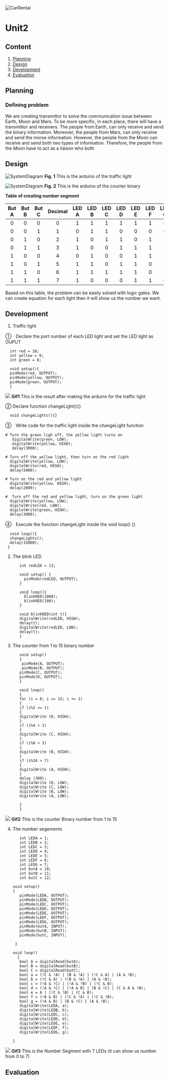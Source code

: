 ![CarRental](Logo.png)

# Unit2

Content
---------

1. [Planning](#planning)
1. [Design](#design)
1. [Development](#development)
1. [Evaluation](#evaluation)

Planning
-----------
### Defining problem 
We are creating transmittor to solve the communication issue between Earth, Moon and Mars. To be more specific, in each place, there will have a transmittor and receivers. The people from Earth, can only receive and send the binary information. Moreover, the people from Mars, can only receive and send the morse information. However, the people from the Moon can receive and send both two types of information. Therefore, the people from the Moon have to act as a liaison who both 




Design
--------
![SystemDiagram](TrafficLight.png)
**Fig. 1** This is the arduino of the traffic light 

![SystemDiagram](CounterBinary1to15.png)
**Fig. 2** This is the arduino of the counter binary

**Table of creating number segment**

| But A | But B | But C | Decimal | LED A | LED B | LED C | LED D | LED E | LED F | LED G |
|:----:|:----:|:----:|:----:|:----:|:----:|:----:|:----:|:----:|:----:|:----:|
|0|0|0|0|1|1|1|1|1|1|0|
|0|0|1|1|0|1|1|0|0|0|0|
|0|1|0|2|1|0|1|1|0|1|1|
|0|1|1|3|1|0|0|1|1|1|1|
|1|0|0|4|0|1|0|0|1|1|1|
|1|0|1|5|1|1|0|1|1|0|1|
|1|1|0|6|1|1|1|1|1|0|1|
|1|1|1|7|1|0|0|0|1|1|0|

Based on this table, the problem can be easily solved with logic gates. We can create equation for each light then it will show us the number we want. 

Development
------------
1. Traffic light

①　Declare the port number of each LED light and set the LED light as OUPUT
          
      int red = 10;
      int yellow = 9;
      int green = 8;
      
      void setup(){
      pinMode(red, OUTPUT);
      pinMode(yellow, OUTPUT);
      pinMode(green, OUTPUT);
      }
      
![](TrafficLight.gif)
**Gif1** This is the result after making the arduino for the traffic light

② Declare function changeLight(){}

      void changeLights(){}
      
③　Write code for the traffic light inside the changeLight function

    # Turn the green ligh off, the yellow light turns on 
       digitalWrite(green, LOW);
       digitalWrite(yellow, HIGH);
       delay(3000);
       
    # Turn off the yellow light, then turn on the red light
      digitalWrite(yellow, LOW);
      digitalWrite(red, HIGH);
      delay(5000);

    # Turn on the red and yellow light
      digitalWrite(yellow, HIGH);
      delay(2000);
    
    #  Turn off the red and yellow light, turn on the green light     
      digitalWrite(yellow, LOW);
      digitalWrite(red, LOW);
      digitalWrite(green, HIGH);
      delay(3000);
 ④　Execute the function changeLight inside the void loop() {}
    
      void loop(){
      changeLights();
      delay(15000);
     }  
     
2. The blink LED

          int redLED = 13;
          
          void setup() {
            pinMode(redLED, OUTPUT);
          }
          
          void loop(){
            blinkRED(1000);
            blinkRED(100);
          }
          
          void blinkRED(int t){
          digitalWrite(redLED, HIGH);
          delay(t);
          digitalWrite(redLED, LOW);
          delay(t);
          }

3. The counter from 1 to 15 binary number

          void setup()
          {
           pinMode(A, OUTPUT);
           pinMode(B, OUTPUT);
          pinMode(C, OUTPUT);
          pinMode(D, OUTPUT);
          }

          void loop()
          {
          for (i = 0; i <= 15; i += 1)
          {
          if (i%2 == 1)
          {
          digitalWrite (D, HIGH);
          } 
          if (i%4 > 1)
          {
          digitalWrite (C, HIGH);
          }
          if (i%8 > 3) 
          {
          digitalWrite (B, HIGH);
          }
          if (i%16 > 7)
          {
          digitalWrite (A, HIGH);
          }
          delay (300);
          digitalWrite (D, LOW);
          digitalWrite (C, LOW);
          digitalWrite (B, LOW);
          digitalWrite (A, LOW);
    
          }
          }  
          
 ![](CounterBinary.gif)
 **Gif2** This is the counter Binary number from 1 to 15 

4. The number segements

          int LEDA = 1;
          int LEDB = 2;
          int LEDC = 3;
          int LEDD = 4;
          int LEDE = 5;
          int LEDF = 6;       
          int LEDG = 7;
          int butA = 10;
          int butB = 11;
          int butC = 12;

       void setup()
       {
          pinMode(LEDA, OUTPUT);
          pinMode(LEDB, OUTPUT);
          pinMode(LEDC, OUTPUT);
          pinMode(LEDD, OUTPUT);
          pinMode(LEDE, OUTPUT);
          pinMode(LEDF, OUTPUT);
          pinMode(LEDG, OUTPUT);
          pinMode(butA, INPUT);
          pinMode(butB, INPUT);
          pinMode(butC, INPUT);
  
        }

       void loop()
         {
          bool A = digitalRead(butA);
          bool B = digitalRead(butB);
          bool C = digitalRead(butC);
          bool a = (!C & !A) | (B & !A) | (!C & A) | (A & !B);
          bool b = (!C & A) | (!B & !A) | (A & !B);
          bool c = (!A & !C) | (!A & !B) | (!C & B);
          bool d = (!A & !C) | (!A & B) | (B & !C) | (C & A & !B);
          bool e = A | (!C & !B) | (C & B);
          bool f = (!A & B) | (!C & !A) | (!C & !B);
          bool g = (!A & B) | (B & !C) | (A & !B);
          digitalWrite(LEDA, a);
          digitalWrite(LEDB, b);
          digitalWrite(LEDC, c);
          digitalWrite(LEDD, d);
          digitalWrite(LEDE, e);
          digitalWrite(LEDF, f);
          digitalWrite(LEDG, g);
                    
       }
![](NumberSegment.gif)
**Gif3** This is the Number Segment with 7 LEDs (it can show us number from 0 to 7)

Evaluation
---------







